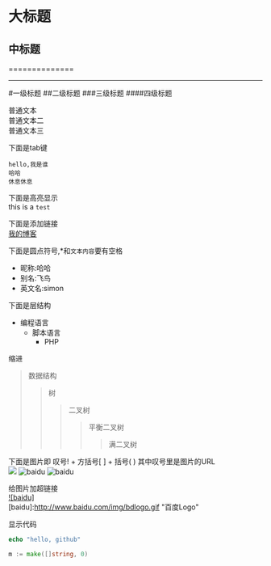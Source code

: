 大标题
======

中标题
-----

==============

----------------

#一级标题
##二级标题
###三级标题
####四级标题


普通文本<br>
普通文本二<br>
普通文本三<br>

下面是tab键<br>

    hello,我是谁
    哈哈
    休息休息
   
下面是高亮显示<br>
this is a `test`

下面是添加链接<br>
[我的博客](https://github.com/zhongyinghe/SDE)

下面是圆点符号,*和`文本内容`要有空格<br>
* 昵称:哈哈
* 别名:飞鸟
* 英文名:simon

下面是层结构<br>
* 编程语言
  * 脚本语言
    * PHP
    
    
    
缩进<br>
>数据结构
>>树
>>>二叉树
>>>>平衡二叉树
>>>>>满二叉树


下面是图片即 叹号! + 方括号[ ] + 括号( ) 其中叹号里是图片的URL<br>
![](http://www.baidu.com/img/bdlogo.gif) 
![baidu](http://www.baidu.com/img/bdlogo.gif)
![baidu](http://www.baidu.com/img/bdlogo.gif "百度logo")

给图片加超链接<br>
[![baidu]](http://baidu.com)  
[baidu]:http://www.baidu.com/img/bdlogo.gif "百度Logo"  

显示代码<br>

```PHP
echo "hello, github"
```

```go
m := make([]string, 0)
```
